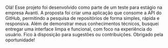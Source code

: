 Olá!
Esse projeto foi desenvolvido como parte de um teste para estágio na empresa Avanti.
A proposta foi criar uma aplicação que consome a API do GitHub, permitindo a pesquisa de repositórios de forma simples, rápida e responsiva. Além de demonstrar meus conhecimentos técnicos, busquei entregar uma interface limpa e funcional, com foco na experiência do usuário.
Fico à disposição para sugestões ou contribuições. Obrigado pela oportunidade!
